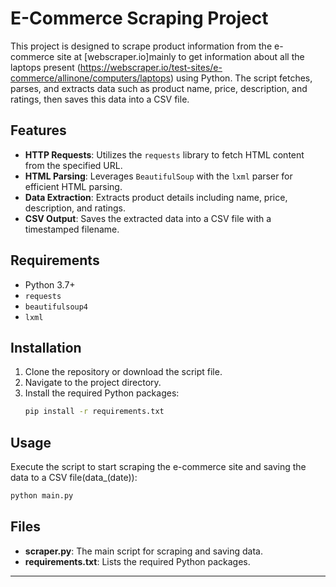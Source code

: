 # E-Commerce Scraping Project

This project is designed to scrape product information from the e-commerce site at [webscraper.io]mainly to get information about all the laptops present (https://webscraper.io/test-sites/e-commerce/allinone/computers/laptops) using Python. The script fetches, parses, and extracts data such as product name, price, description, and ratings, then saves this data into a CSV file.

## Features

- **HTTP Requests**: Utilizes the `requests` library to fetch HTML content from the specified URL.
- **HTML Parsing**: Leverages `BeautifulSoup` with the `lxml` parser for efficient HTML parsing.
- **Data Extraction**: Extracts product details including name, price, description, and ratings.
- **CSV Output**: Saves the extracted data into a CSV file with a timestamped filename.

## Requirements

- Python 3.7+
- `requests`
- `beautifulsoup4`
- `lxml`

## Installation

1. Clone the repository or download the script file.
2. Navigate to the project directory.
3. Install the required Python packages:
   ```sh
   pip install -r requirements.txt
   ```

## Usage

Execute the script to start scraping the e-commerce site and saving the data to a CSV file(data_(date)):

```sh
python main.py
```

## Files

- **scraper.py**: The main script for scraping and saving data.
- **requirements.txt**: Lists the required Python packages.

---

